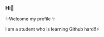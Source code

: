### Hi👋

✨Welcome my profile ✨

I am a student who is learning Github hard!!⚡












<!--
**nahyun0/nahyun0** is a ✨ _special_ ✨ repository because its `README.md` (this file) appears on your GitHub profile.
- 🔭 
- 🌱
- 👯
- 🤔
- 💬
- 📫
- 😄 
- ⚡
-->

